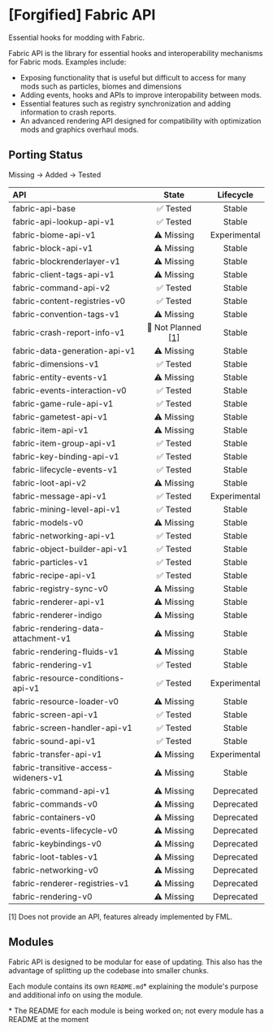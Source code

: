 # \[Forgified] Fabric API

Essential hooks for modding with Fabric.

Fabric API is the library for essential hooks and interoperability mechanisms for Fabric mods. Examples include:

- Exposing functionality that is useful but difficult to access for many mods such as particles, biomes and dimensions
- Adding events, hooks and APIs to improve interopability between mods.
- Essential features such as registry synchronization and adding information to crash reports.
- An advanced rendering API designed for compatibility with optimization mods and graphics overhaul mods.

## Porting Status

Missing -> Added -> Tested

| API                                  |          State           |  Lifecycle   |
|:-------------------------------------|:------------------------:|:------------:|
| fabric-api-base                      |         ✅ Tested         |    Stable    |
| fabric-api-lookup-api-v1             |         ✅ Tested         |    Stable    |
| fabric-biome-api-v1                  |        ⚠️ Missing        | Experimental |
| fabric-block-api-v1                  |        ⚠️ Missing        |    Stable    |
| fabric-blockrenderlayer-v1           |        ⚠️ Missing        |    Stable    |
| fabric-client-tags-api-v1            |        ⚠️ Missing        |    Stable    |
| fabric-command-api-v2                |         ✅ Tested         |    Stable    |
| fabric-content-registries-v0         |         ✅ Tested         |    Stable    |
| fabric-convention-tags-v1            |        ⚠️ Missing        |    Stable    |
| fabric-crash-report-info-v1          | 🚧 Not Planned [[1]](#1) |    Stable    |
| fabric-data-generation-api-v1        |        ⚠️ Missing        |    Stable    |
| fabric-dimensions-v1                 |         ✅ Tested         |    Stable    |
| fabric-entity-events-v1              |        ⚠️ Missing        |    Stable    |
| fabric-events-interaction-v0         |         ✅ Tested         |    Stable    |
| fabric-game-rule-api-v1              |         ✅ Tested         |    Stable    |
| fabric-gametest-api-v1               |        ⚠️ Missing        |    Stable    |
| fabric-item-api-v1                   |        ⚠️ Missing        |    Stable    |
| fabric-item-group-api-v1             |         ✅ Tested         |    Stable    |
| fabric-key-binding-api-v1            |         ✅ Tested         |    Stable    |
| fabric-lifecycle-events-v1           |         ✅ Tested         |    Stable    |
| fabric-loot-api-v2                   |        ⚠️ Missing        |    Stable    |
| fabric-message-api-v1                |         ✅ Tested         | Experimental |
| fabric-mining-level-api-v1           |         ✅ Tested         |    Stable    |
| fabric-models-v0                     |        ⚠️ Missing        |    Stable    |
| fabric-networking-api-v1             |         ✅ Tested         |    Stable    |
| fabric-object-builder-api-v1         |         ✅ Tested         |    Stable    |
| fabric-particles-v1                  |         ✅ Tested         |    Stable    |
| fabric-recipe-api-v1                 |         ✅ Tested         |    Stable    |
| fabric-registry-sync-v0              |        ⚠️ Missing        |    Stable    |
| fabric-renderer-api-v1               |        ⚠️ Missing        |    Stable    |
| fabric-renderer-indigo               |        ⚠️ Missing        |    Stable    |
| fabric-rendering-data-attachment-v1  |        ⚠️ Missing        |    Stable    |
| fabric-rendering-fluids-v1           |        ⚠️ Missing        |    Stable    |
| fabric-rendering-v1                  |         ✅ Tested         |    Stable    |
| fabric-resource-conditions-api-v1    |         ✅ Tested         | Experimental |
| fabric-resource-loader-v0            |        ⚠️ Missing        |    Stable    |
| fabric-screen-api-v1                 |         ✅ Tested         |    Stable    |
| fabric-screen-handler-api-v1         |         ✅ Tested         |    Stable    |
| fabric-sound-api-v1                  |         ✅ Tested         |    Stable    |
| fabric-transfer-api-v1               |        ⚠️ Missing        | Experimental |
| fabric-transitive-access-wideners-v1 |        ⚠️ Missing        |    Stable    |
| fabric-command-api-v1                |        ⚠️ Missing        |  Deprecated  |
| fabric-commands-v0                   |        ⚠️ Missing        |  Deprecated  |
| fabric-containers-v0                 |        ⚠️ Missing        |  Deprecated  |
| fabric-events-lifecycle-v0           |        ⚠️ Missing        |  Deprecated  |
| fabric-keybindings-v0                |        ⚠️ Missing        |  Deprecated  |
| fabric-loot-tables-v1                |        ⚠️ Missing        |  Deprecated  |
| fabric-networking-v0                 |        ⚠️ Missing        |  Deprecated  |
| fabric-renderer-registries-v1        |        ⚠️ Missing        |  Deprecated  |
| fabric-rendering-v0                  |        ⚠️ Missing        |  Deprecated  |

<a id="1">[1]</a> Does not provide an API, features already implemented by FML.

## Modules

Fabric API is designed to be modular for ease of updating. This also has the advantage of splitting up the codebase into
smaller chunks.

Each module contains its own `README.md`* explaining the module's purpose and additional info on using the module.

\* The README for each module is being worked on; not every module has a README at the moment
